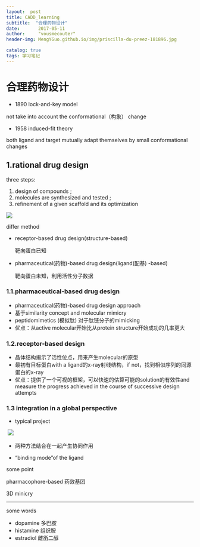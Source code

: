 ```yaml
---
layout:  post  
title: CADD_learning
subtitle:  "合理药物设计"
date:       2017-05-11
author:     "vousmecouter"
header-img: MengYGuo.github.io/img/priscilla-du-preez-181896.jpg

catalog: true
tags: 学习笔记
---
```


# 合理药物设计


- 1890  lock-and-key model

not take  into account the conformational（构象） change 

- 1958 induced-fit theory

both ligand and target mutually adapt themselves by small conformational changes 

## 1.rational  drug design

three steps: 

1. design of compounds ;
2. molecules are synthesized and tested ;
3. refinement  of a given scaffold and its optimization 

![](https://github.com/MengYGuo/MengYGuo.github.io/blob/master/img/%E6%96%B9%E6%B3%95.JPG?raw=true)

differ method 

- receptor-based drug design(structure-based)

  靶向蛋白已知

- pharmaceutical(药物)-based drug design(ligand(配基) -based)

  靶向蛋白未知，利用活性分子数据

### 1.1.pharmaceutical-based drug design

- pharmaceutical(药物)-based drug design approach
- 基于similarity  concept and molecular  mimicry
- peptidomimetics (模拟肽) 对于肽链分子的mimicking
- 优点：从active molecular开始比从protein structure开始成功的几率更大

### 1.2.receptor-based design 

- 晶体结构揭示了活性位点，用来产生molecular的原型
- 最初有目标蛋白with a ligand的x-ray射线结构，if not，找到相似序列的同源蛋白的x-ray
- 优点：提供了一个可视的框架，可以快速的估算可能的solution的有效性and measure the progress  achieved  in the course of successive  design attempts

### 1.3 integration  in a global perspective 

- typical project 

  ![](https://github.com/MengYGuo/MengYGuo.github.io/blob/master/img/%E6%96%B9%E6%B3%95.JPG?raw=true)

- 两种方法结合在一起产生协同作用

- “binding mode”of the ligand




some point 

pharmacophore-based 药效基团

3D minicry



***

some words

- dopamine 多巴胺
- histamine 组织胺
- estradiol 雌甾二醇
